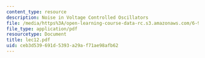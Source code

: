 ```yaml
---
content_type: resource
description: Noise in Voltage Controlled Oscillators
file: /media/https%3A/open-learning-course-data-rc.s3.amazonaws.com/6-976-high-speed-communication-circuits-and-systems-spring-2003/ceb3d539691d5393a29af71ae98afb62_lec12.pdf
file_type: application/pdf
resourcetype: Document
title: lec12.pdf
uid: ceb3d539-691d-5393-a29a-f71ae98afb62
---
```

